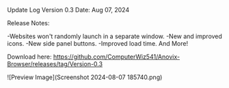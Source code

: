 Update Log
Version 0.3
Date: Aug 07, 2024

Release Notes:

-Websites won't randomly launch in a separate window.
-New and improved icons.
-New side panel buttons.
-Improved load time.
And More!

Download here: https://github.com/ComputerWiz541/Anovix-Browser/releases/tag/Version-0.3

![Preview Image](Screenshot 2024-08-07 185740.png)
